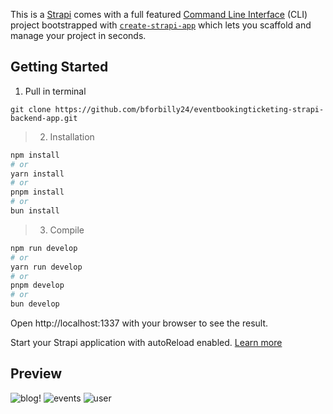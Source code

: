This is a [Strapi](https://strapi.io) comes with a full featured [Command Line Interface](https://docs.strapi.io/dev-docs/cli) (CLI) project bootstrapped with [`create-strapi-app`](https://docs.strapi.io/dev-docs/installation/cli) which lets you scaffold and manage your project in seconds.

## Getting Started

>

1. Pull in terminal

```
git clone https://github.com/bforbilly24/eventbookingticketing-strapi-backend-app.git
```

> 2. Installation

```bash
npm install
# or
yarn install
# or
pnpm install
# or
bun install
```

> 3. Compile

```bash
npm run develop
# or
yarn run develop
# or
pnpm develop
# or
bun develop
```

Open http://localhost:1337 with your browser to see the result.

Start your Strapi application with autoReload enabled. [Learn more](https://docs.strapi.io/dev-docs/cli#strapi-develop)

## Preview

<img alt="blog!" src="https://github.com/bforbilly24/eventbookingticketing-strapi-backend-app/assets/93701344/30c1fbfd-c1c4-4aa4-b1a3-3066c879ce15">
<img alt="events" src="https://github.com/bforbilly24/eventbookingticketing-strapi-backend-app/assets/93701344/04d942e0-5ac1-4729-a00b-e75c969d22ac">
<img alt="user" src="https://github.com/bforbilly24/eventbookingticketing-strapi-backend-app/assets/93701344/3e0e3883-03c7-4b3e-875a-944d6d738e01">


